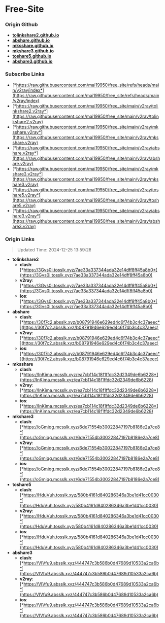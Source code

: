 # Free-Site

### Origin Github

- [**tolinkshare2.github.io**](https://github.com/tolinkshare2/tolinkshare2.github.io)
- [**abshare.github.io**](https://github.com/abshare/abshare.github.io)
- [**mksshare.github.io**](https://github.com/mksshare/mksshare.github.io)
- [**mkshare3.github.io**](https://github.com/mkshare3/mkshare3.github.io)
- [**toshare5.github.io**](https://github.com/toshare5/toshare5.github.io)
- [**abshare3.github.io**](https://github.com/abshare3/abshare3.github.io)

### Subscribe Links

- [*https://raw.githubusercontent.com/mai19950/free_site/refs/heads/main/v2ray/index*](https://raw.githubusercontent.com/mai19950/free_site/refs/heads/main/v2ray/index)
- [*https://raw.githubusercontent.com/mai19950/free_site/main/v2ray/tolinkshare2.v2ray*](https://raw.githubusercontent.com/mai19950/free_site/main/v2ray/tolinkshare2.v2ray)
- [*https://raw.githubusercontent.com/mai19950/free_site/main/v2ray/mksshare.v2ray*](https://raw.githubusercontent.com/mai19950/free_site/main/v2ray/mksshare.v2ray)
- [*https://raw.githubusercontent.com/mai19950/free_site/main/v2ray/abshare.v2ray*](https://raw.githubusercontent.com/mai19950/free_site/main/v2ray/abshare.v2ray)
- [*https://raw.githubusercontent.com/mai19950/free_site/main/v2ray/mkshare3.v2ray*](https://raw.githubusercontent.com/mai19950/free_site/main/v2ray/mkshare3.v2ray)
- [*https://raw.githubusercontent.com/mai19950/free_site/main/v2ray/toshare5.v2ray*](https://raw.githubusercontent.com/mai19950/free_site/main/v2ray/toshare5.v2ray)
- [*https://raw.githubusercontent.com/mai19950/free_site/main/v2ray/abshare3.v2ray*](https://raw.githubusercontent.com/mai19950/free_site/main/v2ray/abshare3.v2ray)

### Origin Links

> Updated Time: 2024-12-25 13:59:28

- **tolinkshare2**
  - **clash**: [*https://3Gvs0i.tosslk.xyz/7ae33a337344ada32e14dff8ff45a8b0*](https://3Gvs0i.tosslk.xyz/7ae33a337344ada32e14dff8ff45a8b0)
  - **v2ray**: [*https://3Gvs0i.tosslk.xyz/7ae33a337344ada32e14dff8ff45a8b0*](https://3Gvs0i.tosslk.xyz/7ae33a337344ada32e14dff8ff45a8b0)
  - **ios**: [*https://3Gvs0i.tosslk.xyz/7ae33a337344ada32e14dff8ff45a8b0*](https://3Gvs0i.tosslk.xyz/7ae33a337344ada32e14dff8ff45a8b0)
- **abshare**
  - **clash**: [*https://30f7c2.absslk.xyz/b08791946e629ed4c6f74b3c4c37aeec*](https://30f7c2.absslk.xyz/b08791946e629ed4c6f74b3c4c37aeec)
  - **v2ray**: [*https://30f7c2.absslk.xyz/b08791946e629ed4c6f74b3c4c37aeec*](https://30f7c2.absslk.xyz/b08791946e629ed4c6f74b3c4c37aeec)
  - **ios**: [*https://30f7c2.absslk.xyz/b08791946e629ed4c6f74b3c4c37aeec*](https://30f7c2.absslk.xyz/b08791946e629ed4c6f74b3c4c37aeec)
- **mksshare**
  - **clash**: [*https://InKima.mcsslk.xyz/ea7cb114c18f1ffdc32d2349de6b6228*](https://InKima.mcsslk.xyz/ea7cb114c18f1ffdc32d2349de6b6228)
  - **v2ray**: [*https://InKima.mcsslk.xyz/ea7cb114c18f1ffdc32d2349de6b6228*](https://InKima.mcsslk.xyz/ea7cb114c18f1ffdc32d2349de6b6228)
  - **ios**: [*https://InKima.mcsslk.xyz/ea7cb114c18f1ffdc32d2349de6b6228*](https://InKima.mcsslk.xyz/ea7cb114c18f1ffdc32d2349de6b6228)
- **mkshare3**
  - **clash**: [*https://oGmiqg.mcsslk.xyz/6de71554b30022847197b8186e2a7ce8*](https://oGmiqg.mcsslk.xyz/6de71554b30022847197b8186e2a7ce8)
  - **v2ray**: [*https://oGmiqg.mcsslk.xyz/6de71554b30022847197b8186e2a7ce8*](https://oGmiqg.mcsslk.xyz/6de71554b30022847197b8186e2a7ce8)
  - **ios**: [*https://oGmiqg.mcsslk.xyz/6de71554b30022847197b8186e2a7ce8*](https://oGmiqg.mcsslk.xyz/6de71554b30022847197b8186e2a7ce8)
- **toshare5**
  - **clash**: [*https://HduVuh.tosslk.xyz/580b4161d840286346a3be1d41cc0030*](https://HduVuh.tosslk.xyz/580b4161d840286346a3be1d41cc0030)
  - **v2ray**: [*https://HduVuh.tosslk.xyz/580b4161d840286346a3be1d41cc0030*](https://HduVuh.tosslk.xyz/580b4161d840286346a3be1d41cc0030)
  - **ios**: [*https://HduVuh.tosslk.xyz/580b4161d840286346a3be1d41cc0030*](https://HduVuh.tosslk.xyz/580b4161d840286346a3be1d41cc0030)
- **abshare3**
  - **clash**: [*https://VIVfu9.absslk.xyz/444747c3b586b0d47689d10533a2ca6b*](https://VIVfu9.absslk.xyz/444747c3b586b0d47689d10533a2ca6b)
  - **v2ray**: [*https://VIVfu9.absslk.xyz/444747c3b586b0d47689d10533a2ca6b*](https://VIVfu9.absslk.xyz/444747c3b586b0d47689d10533a2ca6b)
  - **ios**: [*https://VIVfu9.absslk.xyz/444747c3b586b0d47689d10533a2ca6b*](https://VIVfu9.absslk.xyz/444747c3b586b0d47689d10533a2ca6b)
